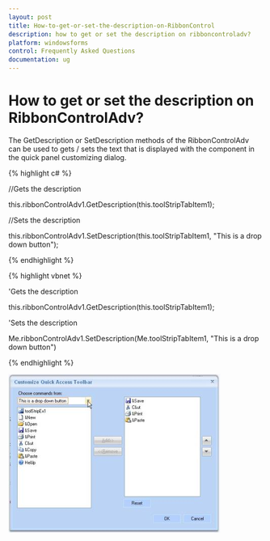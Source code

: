 ```yaml
---
layout: post
title: How-to-get-or-set-the-description-on-RibbonControl
description: how to get or set the description on ribboncontroladv?
platform: windowsforms
control: Frequently Asked Questions
documentation: ug
---
```


# How to get or set the description on RibbonControlAdv?

The GetDescription or SetDescription methods of the RibbonControlAdv can be used to gets / sets the text that is displayed with the component in the quick panel customizing dialog. 

{% highlight c# %}

//Gets the description

this.ribbonControlAdv1.GetDescription(this.toolStripTabItem1);

//Sets the description

this.ribbonControlAdv1.SetDescription(this.toolStripTabItem1, "This is a drop down button");

{% endhighlight  %}

{% highlight vbnet %}

'Gets the description

this.ribbonControlAdv1.GetDescription(this.toolStripTabItem1);

'Sets the description

Me.ribbonControlAdv1.SetDescription(Me.toolStripTabItem1, "This is a drop down button")

{% endhighlight  %}

![](How-to-get-or-set-the-description-on-RibbonControl_images/How-to-get-or-set-the-description-on-RibbonControl_img1.jpeg)




